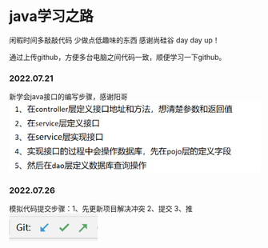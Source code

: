 # java学习之路

闲暇时间多敲敲代码
少做点低趣味的东西
感谢尚硅谷
day day up！

通过上传github，方便多台电脑之间代码一致，顺便学习一下github。

### 2022.07.21
新学会java接口的编写步骤，感谢阳哥
![img.png](img.png)

### 2022.07.26
模拟代码提交步骤：1、先更新项目解决冲突 2、提交 3、推
![img_1.png](img_1.png)